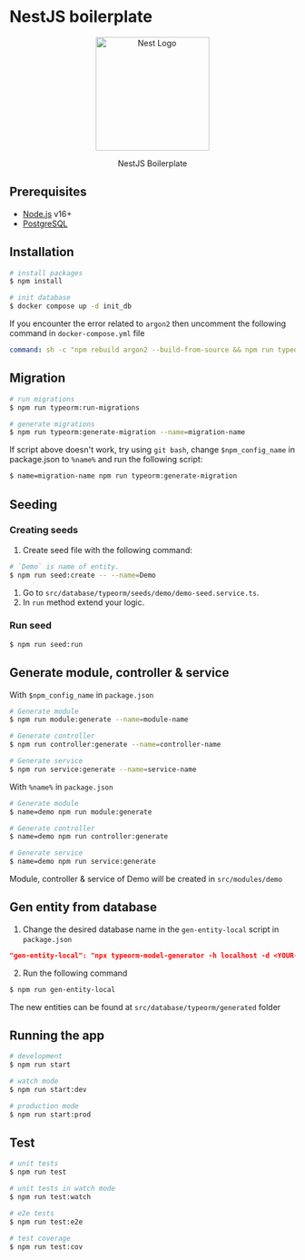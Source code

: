 # NestJS boilerplate

<p align="center">
  <a href="http://nestjs.com/" target="blank"><img src="https://nestjs.com/img/logo-small.svg" width="200" alt="Nest Logo" /></a>
</p>

[circleci-image]: https://img.shields.io/circleci/build/github/nestjs/nest/master?token=abc123def456
[circleci-url]: https://circleci.com/gh/nestjs/nest

<p align="center">NestJS Boilerplate</p>

## Prerequisites

- [Node.js](https://nodejs.org/en) v16+
- [PostgreSQL](https://www.postgresql.org/)

## Installation

```bash
# install packages
$ npm install

# init database
$ docker compose up -d init_db
```

If you encounter the error related to `argon2` then uncomment the following command in `docker-compose.yml` file

```yaml
command: sh -c "npm rebuild argon2 --build-from-source && npm run typeorm:run-migration && npm run seed:run"
```

## Migration

```bash
# run migrations
$ npm run typeorm:run-migrations

# generate migrations
$ npm run typeorm:generate-migration --name=migration-name
```

If script above doesn't work, try using `git bash`, change `$npm_config_name` in package.json to `%name%` and run the following script:

```bash
$ name=migration-name npm run typeorm:generate-migration
```

## Seeding

### Creating seeds

1. Create seed file with the following command:

```bash
# `Demo` is name of entity.
$ npm run seed:create -- --name=Demo
```

1. Go to `src/database/typeorm/seeds/demo/demo-seed.service.ts`.
2. In `run` method extend your logic.

### Run seed

```bash
$ npm run seed:run
```

## Generate module, controller & service

With `$npm_config_name` in `package.json`

```bash
# Generate module
$ npm run module:generate --name=module-name

# Generate controller
$ npm run controller:generate --name=controller-name

# Generate service
$ npm run service:generate --name=service-name
```

With `%name%` in `package.json`

```bash
# Generate module
$ name=demo npm run module:generate

# Generate controller
$ name=demo npm run controller:generate

# Generate service
$ name=demo npm run service:generate
```

Module, controller & service of Demo will be created in `src/modules/demo`

## Gen entity from database

1. Change the desired database name in the `gen-entity-local` script in `package.json`

```json
"gen-entity-local": "npx typeorm-model-generator -h localhost -d <YOUR-DATABASE-NAME> -u postgres -x postgres -e postgres -o src/database/typeorm/generated  --skipTables=migrations,spatial_ref_sys --noConfig --cf=none --namingStrategy=./src/config/namingStrategy",
```

2. Run the following command

```bash
$ npm run gen-entity-local
```

The new entities can be found at `src/database/typeorm/generated` folder

## Running the app

```bash
# development
$ npm run start

# watch mode
$ npm run start:dev

# production mode
$ npm run start:prod
```

## Test

```bash
# unit tests
$ npm run test

# unit tests in watch mode
$ npm run test:watch

# e2e tests
$ npm run test:e2e

# test coverage
$ npm run test:cov
```
